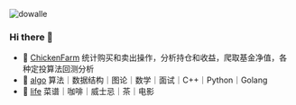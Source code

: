 ![dowalle](https://github-readme-stats.vercel.app/api?username=dowalle&repo=algo&show_icons=true&include_all_commits=true&hide=contribs&theme=solarized-light)

### Hi there 👋

- 🐥 [ChickenFarm](https://github.com/dowalle/ChickenFarm) 统计购买和卖出操作，分析持仓和收益，爬取基金净值，各种定投算法回测分析
- 📖 [algo](https://github.com/dowalle/algo) 算法｜数据结构｜图论｜数学｜面试｜C++｜Python｜Golang
- 🍖 [life](https://github.com/dowalle/life) 菜谱｜咖啡｜威士忌｜茶｜电影


<!--
**dowalle/dowalle** is a ✨ _special_ ✨ repository because its `README.md` (this file) appears on your GitHub profile.

Here are some ideas to get you started:

- 🔭 I’m currently working on ...
- 🌱 I’m currently learning ...
- 👯 I’m looking to collaborate on ...
- 🤔 I’m looking for help with ...
- 💬 Ask me about ...
- 📫 How to reach me: ...
- 😄 Pronouns: ...
- ⚡ Fun fact: ...
-->
